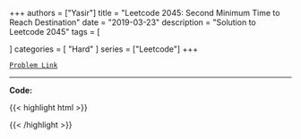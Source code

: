 
+++
authors = ["Yasir"]
title = "Leetcode 2045: Second Minimum Time to Reach Destination"
date = "2019-03-23"
description = "Solution to Leetcode 2045"
tags = [
    
]
categories = [
    "Hard"
]
series = ["Leetcode"]
+++



[`Problem Link`](https://leetcode.com/problems/second-minimum-time-to-reach-destination/description/)

---

**Code:**

{{< highlight html >}}

{{< /highlight >}}

